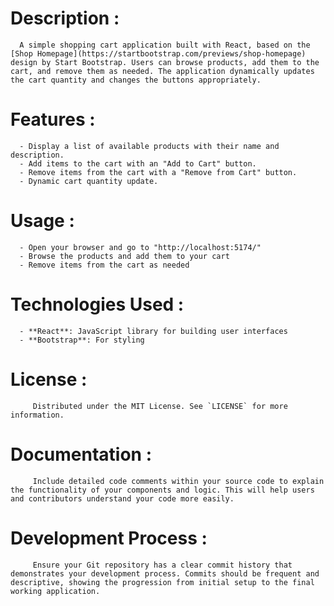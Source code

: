 # Description :

      A simple shopping cart application built with React, based on the [Shop Homepage](https://startbootstrap.com/previews/shop-homepage) design by Start Bootstrap. Users can browse products, add them to the cart, and remove them as needed. The application dynamically updates the cart quantity and changes the buttons appropriately.

# Features :

      - Display a list of available products with their name and description.
      - Add items to the cart with an "Add to Cart" button.
      - Remove items from the cart with a "Remove from Cart" button.
      - Dynamic cart quantity update.

# Usage :

      - Open your browser and go to "http://localhost:5174/"
      - Browse the products and add them to your cart
      - Remove items from the cart as needed

# Technologies Used :

      - **React**: JavaScript library for building user interfaces
      - **Bootstrap**: For styling

# License :

         Distributed under the MIT License. See `LICENSE` for more information.

# Documentation :

         Include detailed code comments within your source code to explain the functionality of your components and logic. This will help users and contributors understand your code more easily.

# Development Process :

         Ensure your Git repository has a clear commit history that demonstrates your development process. Commits should be frequent and descriptive, showing the progression from initial setup to the final working application.
